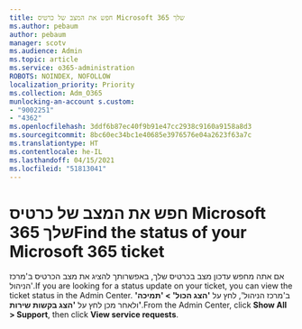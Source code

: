 ```yaml
---
title: חפש את המצב של כרטיס Microsoft 365 שלך
ms.author: pebaum
author: pebaum
manager: scotv
ms.audience: Admin
ms.topic: article
ms.service: o365-administration
ROBOTS: NOINDEX, NOFOLLOW
localization_priority: Priority
ms.collection: Adm_O365
munlocking-an-account s.custom:
- "9002251"
- "4362"
ms.openlocfilehash: 3ddf6b87ec40f9b91e47cc2938c9160a9158a8d3
ms.sourcegitcommit: 8bc60ec34bc1e40685e3976576e04a2623f63a7c
ms.translationtype: HT
ms.contentlocale: he-IL
ms.lasthandoff: 04/15/2021
ms.locfileid: "51813041"
---
```

# <a name="find-the-status-of-your-microsoft-365-ticket"></a><span data-ttu-id="015b1-102">חפש את המצב של כרטיס Microsoft 365 שלך</span><span class="sxs-lookup"><span data-stu-id="015b1-102">Find the status of your Microsoft 365 ticket</span></span>

<span data-ttu-id="015b1-103">אם אתה מחפש עדכון מצב בכרטיס שלך, באפשרותך להציג את מצב הכרטיס ב'מרכז הניהול'.</span><span class="sxs-lookup"><span data-stu-id="015b1-103">If you are looking for a status update on your ticket, you can view the ticket status in the Admin Center.</span></span> <span data-ttu-id="015b1-104">ב'מרכז הניהול', לחץ על **'הצג הכול' > 'תמיכה'** ולאחר מכן לחץ על **'הצג בקשות שירות'**.</span><span class="sxs-lookup"><span data-stu-id="015b1-104">From the Admin Center, click **Show All > Support**, then click **View service requests**.</span></span>
